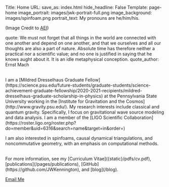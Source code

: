 Title: Home
URL:
save_as: index.html
hide_headline: False
Template: page-home
image_portrait: images/jwk-portrait-full.png
image_background: images/spinfoam.png
portrait_text: My pronouns are he/him/his.<br><p class="home-image-credit">(Image Credit to <a class="home-image-credit" href="https://www.elisascience.org/multimedia/image/image-quantum-spin-foam">AEI</a>)</p>
quote: We must not forget that all things in the world are connected with one another and depend on one another, and that we ourselves and all our thoughts are also a part of nature. Absolute time has therefore neither a practical nor a scientific value; and no one is justified in saying that he knows aught about it. It is an idle metaphysical conception.
quote_author: Ernst Mach 


<br>
I am a [Mildred Dresselhaus Graduate Fellow](https://science.psu.edu/future-students/graduate-students/science-achievement-graduate-fellowship/2020-2021-recipients/mildred-dresselhaus-graduate-scholarship-in-physics) 
at the Pennsylvania State University working in the [Institute for Gravitation and the Cosmos](http://www.gravity.psu.edu/). My research interests include classical and
quantum gravity. Specifically, I focus on gravitational wave source modeling and data analysis. I am a member of the 
[LIGO Scientific Collaboration](https://roster.ligo.org/roster.php?do=member&uid=6316&search=name&target=in&order=) 

I am also interested in spinfoams, causal dynamical triangulations, and noncommutative geometry, with an emphasis on computational methods.

<br>
For more information, see my [Curriculum Vitae]({static}/pdfs/cv.pdf), [publications](/pages/publications), [GitHub](https://github.com/JWKennington), and [blog](/blog).  
<br>

[Email Me](mailto:jwkennington@psu.edu) 
<br>